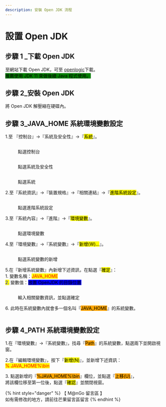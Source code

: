 ```yaml
---
description: 安裝 Open JDK 流程
---
```


# 設置 Open JDK

## 步驟 1 \_下載 Open JDK

至網站下載 Open JDK，可至 [openlogic](https://www.openlogic.com/openjdk-downloads)下載。\
<mark style="background-color:green;">推薦使用 JDK 11 來做後續 Java 程式使用。</mark>

## 步驟 2\_安裝 Open JDK

將 Open JDK 解壓縮在硬碟內。

## 步驟 3\_JAVA\_HOME 系統環境變數設定

1.至 『控制台』->『系統及安全性』->『<mark style="background-color:yellow;">系統</mark>』。

<div>

<figure><img src="../../../.gitbook/assets/0001 (1).png" alt=""><figcaption><p>點選控制台</p></figcaption></figure>

 

<figure><img src="../../../.gitbook/assets/0002 (1).png" alt=""><figcaption><p>點選系統及安全性</p></figcaption></figure>

 

<figure><img src="../../../.gitbook/assets/0003 (1).png" alt=""><figcaption><p>點選系統</p></figcaption></figure>

</div>

2.至『系統資訊』->『裝置規格』->『相關連結』->『<mark style="background-color:yellow;">進階系統設定</mark>』。

<figure><img src="../../../.gitbook/assets/0004.png" alt=""><figcaption><p>點選進階系統設定</p></figcaption></figure>

3.至『系統內容』->『進階』->『<mark style="background-color:yellow;">環境變數</mark>』。

<figure><img src="../../../.gitbook/assets/0005.png" alt=""><figcaption><p>點選環境變數</p></figcaption></figure>

4.至『環境變數』->『系統變數』->『<mark style="background-color:yellow;">新增(W)...</mark>』。

<figure><img src="../../../.gitbook/assets/0006.png" alt=""><figcaption><p>點選系統變數的新增</p></figcaption></figure>

5.在『新增系統變數』內新增下述資訊，在點選『<mark style="background-color:yellow;">確定</mark>』：\
&#x20;  1\. 變數名稱：<mark style="color:red;">JAVA\_HOME</mark>\
&#x20;  <mark style="color:red;"></mark>   <mark style="color:blue;">2.</mark> 變數值：<mark style="background-color:blue;">放置 OpenJDK 的目錄位置</mark>

<figure><img src="../../../.gitbook/assets/0007.png" alt=""><figcaption><p>輸入相關變數資訊，並點選確定</p></figcaption></figure>

6\. 此時在系統變數內就會多一個名叫『<mark style="background-color:orange;">JAVA\_HOME</mark>』的系統變數。

<figure><img src="../../../.gitbook/assets/0008.png" alt=""><figcaption></figcaption></figure>

## 步驟 4\_PATH 系統環境變數設定

1.在『環境變數』->『系統變數』，找尋『<mark style="background-color:orange;">Path</mark>』的系統變數，點選兩下並開啟視窗。

2.在『編輯環境變數』，按下『<mark style="background-color:yellow;">新增(N)</mark>』，並新增下述資訊：\
<mark style="color:red;">%    JAVA\_HOME%\bin</mark>

3\. 點選新增的『<mark style="background-color:orange;">%JAVA\_HOME%\bin</mark>』欄位，並點選『<mark style="background-color:orange;">上移(U)</mark>』，\
&#x20;   將該欄位移至第一位後，點選『<mark style="background-color:yellow;">確認</mark>』並關閉視窗。

{% hint style="danger" %}
【 M@nGo 留言區 】\
如有需修改的地方，請前往芒果留言區留言
{% endhint %}
